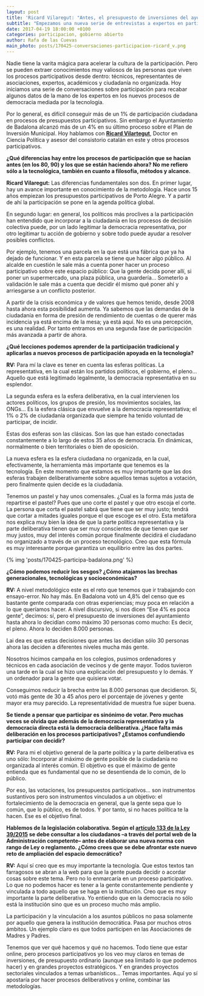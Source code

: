```yaml
---
layout: post
title: 'Ricard Vilaregut: "Antes, el presupuesto de inversiones del ayuntamiento lo decidían 30 personas. Ahora lo deciden 8.000"'
subtitle: "Empezamos una nueva serie de entrevistas a expertos en participación con Ricard Vilaregut, Doctor en Ciencia política y asesor en los últimos procesos participativos del Ayuntamiento de Badalona"
date: 2017-04-19 18:00:00 +0100
categories: participacion, gobierno abierto
author: Rafa de las Cuevas
main_photo: posts/170425-conversaciones-participacion-ricard_v.png
---
```


Nadie tiene la varita mágica para acelerar la cultura de la participación. Pero se pueden extraer conocimientos muy valiosos de las personas que viven los procesos participativos desde dentro: técnicos, representantes de asociaciones, expertos, académicos y ciudadanía no organizada. Hoy iniciamos una serie de conversaciones sobre participación para recabar algunos datos de la mano de los expertos en los nuevos procesos de democracia mediada por la tecnología. 

Por lo general, es difícil conseguir más de un 1% de participación ciudadana en procesos de presupuestos participativos. Sin embargo el Ayuntamiento de Badalona alcanzó más de un 4% en su último proceso sobre el Plan de Inversión Municipal. Hoy hablamos con **[Ricard Vilartegut](https://twitter.com/RicardVilaregut)**, Doctor en Ciencia Política y asesor del consistorio catalán en este y otros procesos participativos.

**¿Qué diferencias hay entre los procesos de participación que se hacían antes (en los 80, 90) y los que se están haciendo ahora? No me refiero sólo a la tecnológica, también en cuanto a filosofía, métodos y alcance.**

**Ricard Vilaregut:** Las diferencias fundamentales son dos. En primer lugar, hay un avance importante en conocimiento de la metodología. Hace unos 15 años empiezan los presupuestos participativos de Porto Alegre. Y a partir de ahí la participación se pone en la agenda política global.

En segundo lugar: en general, los políticos más proclives a la participación han entendido que incorporar a la ciudadanía en los procesos de decisión colectiva puede, por un lado legitimar la democracia representativa, por otro legitimar tu acción de gobierno y sobre todo puede ayudar a resolver posibles conflictos.
 
Por ejemplo, tenemos una parcela en la que está una fábrica que ya ha dejado de funcionar. Y en esta parcela se tiene que hacer algo público. Al alcalde en cuestión le sale más a cuenta poner hacer un proceso participativo sobre este espacio público: Que la gente decida poner allí, si poner un supermercado, una plaza pública, una guardería… Someterlo a validación le sale más a cuenta que decidir él mismo qué poner ahí y arriesgarse a un conflicto posterior.
 
A partir de la crisis económica y de valores que hemos tenido, desde 2008 hasta ahora esta posibilidad aumenta. Ya sabemos que las demandas de la ciudadanía en forma de presión de rendimiento de cuentas o de querer más incidencia ya está encima de la mesa; ya está aquí. No es una percepción, es una realidad. Por tanto entramos en una segunda fase de participación más avanzada a partir de ahora.

**¿Qué lecciones podemos aprender de la participación tradicional y aplicarlas a nuevos procesos de participación apoyada en la tecnología?**

**RV:** Para mí la clave es tener en cuenta las esferas políticas. La representativa, en la cual están los partidos políticos, el gobierno, el pleno… Aquello que está legitimado legalmente, la democracia representativa en su esplendor.
 
La segunda esfera es la esfera deliberativa, en la cual intervienen los actores políticos, los grupos de presión, los movimientos sociales, las ONGs… Es la esfera clásica que envuelve a la democracia representativa; el 1% o 2% de ciudadanía organizada que siempre ha tenido voluntad de participar, de incidir.
 
Estas dos esferas son las clásicas. Son las que han estado conectadas constantemente a lo largo de estos 35 años de democracia. En dinámicas, normalmente o bien territoriales o bien de oposición.
 
La nueva esfera es la esfera ciudadana no organizada, en la cual, efectivamente, la herramienta más importante que tenemos es la tecnología. En este momento que estamos es muy importante que las dos esferas trabajen deliberativamente sobre aquellos temas sujetos a votación, pero finalmente quien decide es la ciudadanía.
 
Tenemos un pastel y hay unos comensales. ¿Cual es la forma más justa de repartirse el pastel? Pues que uno corte el pastel y que otro escoja el corte. La persona que corta el pastel sabrá que tiene que ser muy justo; tendrá que cortar a mitades iguales porque el que escoge es el otro. Esta metáfora nos explica muy bien la idea de que la parte política representativa y la parte deliberativa tienen que ser muy conscientes de que tienen que ser muy justos, muy del interés común porque finalmente decidirá el ciudadano no organizado a través de un proceso tecnológico. Creo que esta fórmula es muy interesante porque garantiza un equilibrio entre las dos partes.

<div class="separator blue short"></div>
{% img 'posts/170425-participa-badalona.png' %}
<div class="separator blue short"></div>

**¿Cómo podemos reducir los sesgos? ¿Cómo atajamos las brechas generacionales, tecnológicas y socioeconómicas?**

**RV:** A nivel metodológico este es el reto que tenemos que ir trabajando con ensayo-error. No hay más. En Badalona votó un 4,8% del censo que es bastante gente comparada con otras experiencias; muy poca en relación a lo que queríamos hacer. A nivel discursivo, si nos dicen “Ese 4% es poca gente”, decimos: sí, pero el presupuesto de inversiones del ayuntamiento hasta ahora lo decidían como máximo 30 personas como mucho: Es decir, el pleno. Ahora lo deciden 8.000 personas.
 
Lai dea es que estas decisiones que antes las decidían sólo 30 personas ahora las deciden a diferentes niveles mucha más gente.
 
Nosotros hicimos campaña en los colegios, pusimos ordenadores y técnicos en cada asociación de vecinos y de gente mayor. Todos tuvieron una tarde en la cual se hizo una explicación del presupuesto y lo demás. Y un ordenador para la gente que quisiera votar.
 
Conseguimos reducir la brecha entre las 8.000 personas que decidieron. Sí, votó más gente de 30 a 45 años pero el porcentaje de jóvenes y gente mayor era muy parecido. La representatividad de muestra fue súper buena.

**Se tiende a pensar que participar es sinónimo de votar. Pero muchas veces se olvida que además de la democracia representativa y la democracia directa está la democracia deliberativa. ¿Hace falta más deliberación en los procesos participativos? ¿Estamos confundiendo participar con decidir?**

**RV:** Para mi el objetivo general de la parte política y la parte deliberativa es uno sólo: Incorporar al máximo de gente posible de la ciudadanía no organizada al interés común. El objetivo es que el máximo de gente entienda que es fundamental que no se desentienda de lo común, de lo público.
 
Por eso, las votaciones, los presupuestos participativos… son instrumentos sustantivos pero son instrumentos vinculados a un objetivo: el fortalecimiento de la democracia en general, que la gente sepa que lo común, que lo público, es de todos. Y por tanto, si no haces política te la hacen. Ese es el objetivo final. 

**Hablemos de la legislación colaborativa. Según el [artículo 133 de la Ley 39/2015](https://www.boe.es/buscar/act.php?id=BOE-A-2015-10565#a133) se debe consultar a los ciudadanos –a través del portal web de la Administración competente– antes de elaborar una nueva norma con rango de Ley o reglamento. ¿Cómo crees que se debe afrontar este nuevo reto de ampliación del espacio democrático?**

**RV:**  Aquí sí creo que es muy importante la tecnología. Que estos textos tan farragosos se abran a la web para que la gente pueda decidir o acordar cosas sobre este tema. Pero no lo enmarcaría en un proceso participativo. Lo que no podemos hacer es tener a la gente constantemente pendiente y vinculada a todo aquello que se haga en la institución. Creo que es muy importante la parte deliberativa. Yo entiendo que en la democracia no sólo está la institución sino que es un proceso mucho más amplio.
 
La participación y la vinculación a los asuntos públicos no pasa solamente por aquello que genera la institución democrática. Pasa por muchos otros ámbitos. Un ejemplo claro es que todos participen en las Asociaciones de Madres y Padres.
 
Tenemos que ver qué hacemos y qué no hacemos. Todo tiene que estar online, pero procesos participativos yo los veo muy claros en temas de inversiones, de presupuesto ordinario (aunque sea limitado lo que podemos hacer) y en grandes proyectos estratégicos. Y en grandes proyectos sectoriales vinculados a temas urbanísticos… Temas importantes. Aquí yo sí apostaría por hacer procesos deliberativos y online, combinar las metodologías. 

